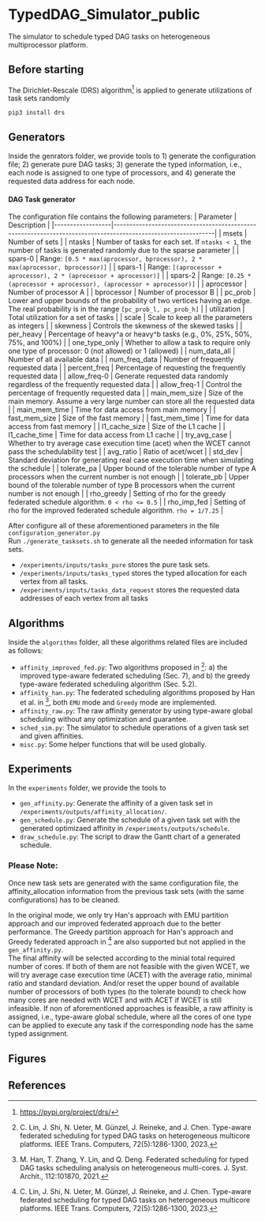 # TypedDAG_Simulator_public
The simulator to schedule typed DAG tasks on heterogeneous multiprocessor platform.
<br />
## Before starting
The Dirichlet-Rescale (DRS) algorithm[^1] is applied to generate utilizations of task sets randomly
```
pip3 install drs
```
## Generators
Inside the genrators folder, we provide tools to 1) generate the configuration file; 2) generate pure DAG tasks; 3) generate the typed information, i.e., each node is assigned to one type of processors, and 4) generate the requested data address for each node.
#### DAG Task generator
The configuration file contains the following parameters:
| Parameter        | Description                                                                                                  |
|------------------|--------------------------------------------------------------------------------------------------------------|
| msets            | Number of sets                                                                                               |
| ntasks           | Number of tasks for each set. If `ntasks < 1`, the number of tasks is generated randomly due to the sparse parameter |
| spars-0          | Range: `[0.5 * max(aprocessor, bprocessor), 2 * max(aprocessor, bprocessor)]`                                |
| spars-1          | Range: `[(aprocessor + aprocessor), 2 * (aprocessor + aprocessor)]`                                          |
| spars-2          | Range: `[0.25 * (aprocessor + aprocessor), (aprocessor + aprocessor)]`                                      |
| aprocessor       | Number of processor A                                                                                        |
| bprocessor       | Number of processor B                                                                                        |
| pc_prob          | Lower and upper bounds of the probability of two vertices having an edge. The real probability is in the range `[pc_prob_l, pc_prob_h]` |
| utilization      | Total utilization for a set of tasks                                                                          |
| scale            | Scale to keep all the parameters as integers                                                                  |
| skewness         | Controls the skewness of the skewed tasks                                                                     |
| per_heavy        | Percentage of heavy^a or heavy^b tasks (e.g., 0%, 25%, 50%, 75%, and 100%)                                   |
| one_type_only    | Whether to allow a task to require only one type of processor: 0 (not allowed) or 1 (allowed)                |
| num_data_all     | Number of all available data                                                                                  |
| num_freq_data    | Number of frequently requested data                                                                           |
| percent_freq     | Percentage of requesting the frequently requested data                                                       |
| allow_freq-0     | Generate requested data randomly regardless of the frequently requested data                                 |
| allow_freq-1     | Control the percentage of frequently requested data                                                          |
| main_mem_size    | Size of the main memory. Assume a very large number can store all the requested data                          |
| main_mem_time    | Time for data access from main memory                                                                         |
| fast_mem_size    | Size of the fast memory                                                                                        |
| fast_mem_time    | Time for data access from fast memory                                                                          |
| l1_cache_size    | Size of the L1 cache                                                                                          |
| l1_cache_time    | Time for data access from L1 cache                                                                             |
| try_avg_case     | Whether to try average case execution time (acet) when the WCET cannot pass the schedulability test          |
| avg_ratio        | Ratio of acet/wcet                                                                                            |
| std_dev          | Standard deviation for generating real case execution time when simulating the schedule                      |
| tolerate_pa      | Upper bound of the tolerable number of type A processors when the current number is not enough               |
| tolerate_pb      | Upper bound of the tolerable number of type B processors when the current number is not enough               |
| rho_greedy       | Setting of rho for the greedy federated schedule algorithm. `0 < rho <= 0.5`                                  |
| rho_imp_fed      | Setting of rho for the improved federated schedule algorithm. `rho = 1/7.25`                                 |


After configure all of these aforementioned parameters in the file `configuration_generator.py`
<br />
Run `./generate_tasksets.sh` to generate all the needed information for task sets.
- `/experiments/inputs/tasks_pure` stores the pure task sets.
- `/experiments/inputs/tasks_typed` stores the typed allocation for each vertex from all tasks.
- `/experiments/inputs/tasks_data_request` stores the requested data addresses of each vertex from all tasks

## Algorithms
Inside the `algorithms` folder, all these algorithms related files are included as follows:
- `affinity_improved_fed.py`: Two algorithms proposed in [^2]: a) the improved type-aware federated scheduling (Sec. 7), and b) the greedy type-aware federated scheduling algorithm (Sec. 5.2).
- `affinity_han.py`: The federated scheduling algorithms proposed by Han et al. in [^3], both `EMU` mode and `Greedy` mode are implemented.
- `affinity_raw.py`: The raw affinity generator by using type-aware global scheduling without any optimization and guarantee.
- `sched_sim.py`: The simulator to schedule operations of a given task set and given affinities.
- `misc.py`: Some helper functions that will be used globally.

## Experiments
In the `experiments` folder, we provide the tools to 
- `gen_affinity.py`: Generate the affinity of a given task set in `/experiments/outputs/affinity_allocation/`. 
- `gen_schedule.py`: Generate the schedule of a given task set with the generated optimizaed affinity in `/experiments/outputs/schedule`.
- `draw_schedule.py`: The script to draw the Gantt chart of a generated schedule.

### Please Note: 
Once new task sets are generated with the same configuration file, the affinity_allocation information from the previous task sets (with the same configurations) has to be cleaned.

In the original mode, we only try Han's approach with EMU partition approach and our improved federated approach due to the better performance.
The Greedy partition approach for Han's approach and Greedy federated approach in [^2] are also supported but not applied in the `gen_affinity.py`.
<br />
The final affinity will be selected according to the minial total required number of cores. 
If both of them are not feasible with the given WCET, we will try average case execution time (ACET) with the average ratio, minimal ratio and standard deviation.
And/or reset the upper bound of available number of processors of both types (to the tolerate bound) to check how many cores are needed with WCET and with ACET if WCET is still infeasible.
If non of aforementioned approaches is feasible, a raw affinity is assigned, i.e., type-aware global schedule, where all the cores of one type can be applied to execute any task if the corresponding node has the same typed assignment.

## Figures


## References
[^1]: https://pypi.org/project/drs/ 
[^2]: C. Lin, J. Shi, N. Ueter, M. Günzel, J. Reineke, and J. Chen. Type-aware federated scheduling for typed DAG tasks on heterogeneous multicore platforms. IEEE Trans. Computers, 72(5):1286-1300, 2023.
[^3]: M. Han, T. Zhang, Y. Lin, and Q. Deng. Federated scheduling for typed DAG tasks scheduling analysis on heterogeneous multi-cores. J. Syst. Archit., 112:101870, 2021.
